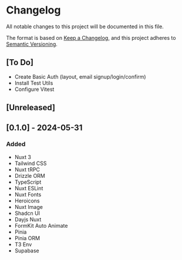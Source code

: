 # Changelog

All notable changes to this project will be documented in this file.

The format is based on [Keep a Changelog](https://keepachangelog.com/en/1.1.0/),
and this project adheres to [Semantic Versioning](https://semver.org/spec/v2.0.0.html).

## [To Do]

- Create Basic Auth (layout, email signup/login/confirm)
- Install Test Utils
- Configure Vitest

## [Unreleased]

## [0.1.0] - 2024-05-31

### Added

- Nuxt 3
- Tailwind CSS
- Nuxt tRPC
- Drizzle ORM
- TypeScript
- Nuxt ESLint
- Nuxt Fonts
- Heroicons
- Nuxt Image
- Shadcn UI
- Dayjs Nuxt
- FormKit Auto Animate
- Pinia
- Pinia ORM
- T3 Env
- Supabase
